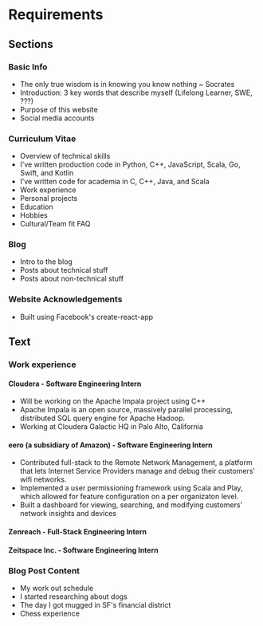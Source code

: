 # Requirements

## Sections

### Basic Info

* The only true wisdom is in knowing you know nothing ~ Socrates
* Introduction: 3 key words that describe myself (Lifelong Learner, SWE, ???)
* Purpose of this website
* Social media accounts

### Curriculum Vitae

* Overview of technical skills
* I've written production code in Python, C++, JavaScript, Scala, Go, Swift, and Kotlin
* I've written code for academia in C, C++, Java, and Scala
* Work experience
* Personal projects
* Education
* Hobbies
* Cultural/Team fit FAQ

### Blog

* Intro to the blog
* Posts about technical stuff
* Posts about non-technical stuff

### Website Acknowledgements

* Built using Facebook's create-react-app

## Text

### Work experience

#### Cloudera - Software Engineering Intern

* Will be working on the Apache Impala project using C++
* Apache Impala is an open source, massively parallel processing, distributed SQL query engine for Apache Hadoop.
* Working at Cloudera Galactic HQ in Palo Alto, California

#### eero (a subsidiary of Amazon) - Software Engineering Intern

* Contributed full-stack to the Remote Network Management, a platform that lets Internet Service Providers manage and debug their customers' wifi networks.
* Implemented a user permissioning framework using Scala and Play, which allowed for feature configuration on a per organizaton level.
* Built a dashboard for viewing, searching, and modifying customers’ network insights and devices

#### Zenreach - Full-Stack Engineering Intern

#### Zeitspace Inc. - Software Engineering Intern

### Blog Post Content

* My work out schedule
* I started researching about dogs
* The day I got mugged in SF's financial district
* Chess experience
